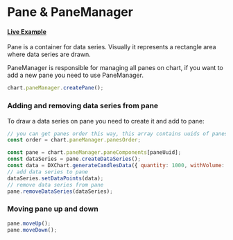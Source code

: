 # Pane & PaneManager

#### <!--CSB_LINK-->[Live Example](https://codesandbox.io/s/nwkrjd)<!--/CSB_LINK-->

Pane is a container for data series. Visually it represents a rectangle area where data series are drawn.

PaneManager is responsible for managing all panes on chart, if you want to add a new pane you need to use PaneManager.

```js
chart.paneManager.createPane();
```

### Adding and removing data series from pane

To draw a data series on pane you need to create it and add to pane:

```js
// you can get panes order this way, this array contains uuids of panes
const order = chart.paneManager.panesOrder;

const pane = chart.paneManager.paneComponents[paneUuid];
const dataSeries = pane.createDataSeries();
const data = DXChart.generateCandlesData({ quantity: 1000, withVolume: true });
// add data series to pane
dataSeries.setDataPoints(data);
// remove data series from pane
pane.removeDataSeries(dataSeries);
```

### Moving pane up and down

```js
pane.moveUp();
pane.moveDown();
```
